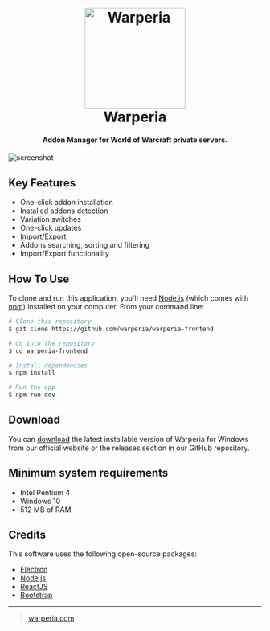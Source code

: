 
<h1 align="center">
  <br>
  <a href="https://warperia.com"><img src="https://warperia.com/wp-content/uploads/2024/11/warp-git-logo.jpg" alt="Warperia" width="200"></a>
  <br>
  Warperia
  <br>
</h1>

<h4 align="center">Addon Manager for World of Warcraft private servers.</h4>

![screenshot](https://warperia.com/wp-content/uploads/2024/11/b0320dc3955f58b8372b19c31c81e8e3.jpg)

## Key Features

* One-click addon installation
* Installed addons detection
* Variation switches
* One-click updates
* Import/Export
* Addons searching, sorting and filtering
* Import/Export functionality

## How To Use

To clone and run this application, you'll need [Node.js](https://nodejs.org/en/download/) (which comes with [npm](http://npmjs.com)) installed on your computer. From your command line:

```bash
# Clone this repository
$ git clone https://github.com/warperia/warperia-frontend

# Go into the repository
$ cd warperia-frontend

# Install dependencies
$ npm install

# Run the app
$ npm run dev
```


## Download

You can [download](https://warperia.com) the latest installable version of Warperia for Windows from our official website or the releases section in our GitHub repository.


## Minimum system requirements

* Intel Pentium 4
* Windows 10
* 512 MB of RAM


## Credits

This software uses the following open-source packages:

- [Electron](http://electron.atom.io/)
- [Node.js](https://nodejs.org/)
- [ReactJS](https://react.dev/)
- [Bootstrap](https://getbootstrap.com/)

---

> [warperia.com](https://warperia.com)

